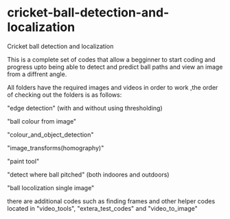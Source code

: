 # cricket-ball-detection-and-localization
Cricket ball detection and localization

This is a complete set of codes that allow a begginner to start coding and progress upto being able to detect and predict ball paths and 
view an image from a diffrent angle.

All folders have the required images and videos in order to work ,the order of checking out the folders is as follows:

  "edge detection"    (with and without using thresholding)

  "ball colour from image"

  "colour_and_object_detection"

  "image_transforms(homography)"
  
  "paint tool"
  
  "detect where ball pitched"  (both indoores and outdoors)
  
  "ball locolization single image"
  
there are additional codes such as finding frames and other helper codes located in "video_tools", "extera_test_codes" and "video_to_image"
